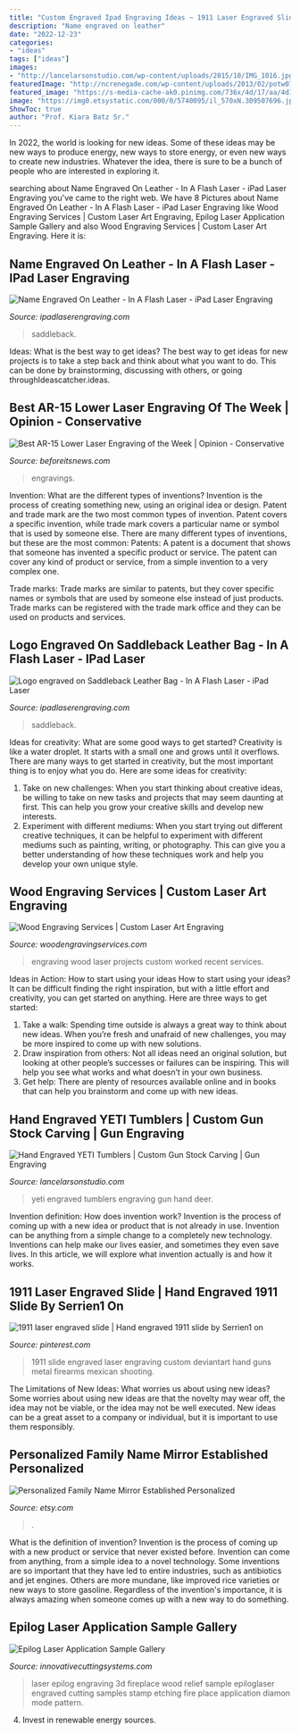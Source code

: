 ```yaml
---
title: "Custom Engraved Ipad Engraving Ideas ~ 1911 Laser Engraved Slide"
description: "Name engraved on leather"
date: "2022-12-23"
categories:
- "ideas"
tags: ["ideas"]
images:
- "http://lancelarsonstudio.com/wp-content/uploads/2015/10/IMG_1016.jpg"
featuredImage: "http://ncrenegade.com/wp-content/uploads/2013/02/potw07.jpg"
featured_image: "https://s-media-cache-ak0.pinimg.com/736x/4d/17/aa/4d17aa1df1eda822bc35ced022049a9e.jpg"
image: "https://img0.etsystatic.com/000/0/5740095/il_570xN.309507696.jpg"
ShowToc: true
author: "Prof. Kiara Batz Sr."
---
```



In 2022, the world is looking for new ideas. Some of these ideas may be new ways to produce energy, new ways to store energy, or even new ways to create new industries. Whatever the idea, there is sure to be a bunch of people who are interested in exploring it.

	

		
searching about Name Engraved On Leather - In A Flash Laser - iPad Laser Engraving you've came to the right web. We have 8 Pictures about Name Engraved On Leather - In A Flash Laser - iPad Laser Engraving like Wood Engraving Services | Custom Laser Art Engraving, Epilog Laser Application Sample Gallery and also Wood Engraving Services | Custom Laser Art Engraving. Here it is:
		
    
## Name Engraved On Leather - In A Flash Laser - IPad Laser Engraving

<img loading=lazy src="https://ipadlaserengraving.com/wp-content/uploads/2012/06/Laser-engraved-name.jpg" onerror="this.onerror=null;this.src='https://tse1.mm.bing.net/th?id=OIP.jaMaQItSnkIGYySHmDoldQHaE8&amp;pid=15.1';" alt="Name Engraved On Leather - In A Flash Laser - iPad Laser Engraving">

_Source: ipadlaserengraving.com_

>saddleback. 

	

Ideas: What is the best way to get ideas?
The best way to get ideas for new projects is to take a step back and think about what you want to do. This can be done by brainstorming, discussing with others, or going throughIdeascatcher.ideas.

    
## Best AR-15 Lower Laser Engraving Of The Week | Opinion - Conservative

<img loading=lazy src="http://ncrenegade.com/wp-content/uploads/2013/02/potw07.jpg" onerror="this.onerror=null;this.src='https://tse2.mm.bing.net/th?id=OIP.XFRBg3jyUJtsWbw-GPeROQHaE9&amp;pid=15.1';" alt="Best AR-15 Lower Laser Engraving of the Week | Opinion - Conservative">

_Source: beforeitsnews.com_

>engravings. 

	

Invention: What are the different types of inventions?
Invention is the process of creating something new, using an original idea or design. Patent and trade mark are the two most common types of invention. Patent covers a specific invention, while trade mark covers a particular name or symbol that is used by someone else. There are many different types of inventions, but these are the most common:
Patents: A patent is a document that shows that someone has invented a specific product or service. The patent can cover any kind of product or service, from a simple invention to a very complex one.

Trade marks: Trade marks are similar to patents, but they cover specific names or symbols that are used by someone else instead of just products. Trade marks can be registered with the trade mark office and they can be used on products and services.

    
## Logo Engraved On Saddleback Leather Bag - In A Flash Laser - IPad Laser

<img loading=lazy src="https://ipadlaserengraving.com/wp-content/uploads/2012/06/Logo-engraved-on-Saddleback-Leather-Bag.jpg" onerror="this.onerror=null;this.src='https://tse1.mm.bing.net/th?id=OIP.TqT1HQwP12vTmiMHvmUBAwHaE8&amp;pid=15.1';" alt="Logo engraved on Saddleback Leather Bag - In A Flash Laser - iPad Laser">

_Source: ipadlaserengraving.com_

>saddleback. 

	

Ideas for creativity: What are some good ways to get started?
Creativity is like a water droplet. It starts with a small one and grows until it overflows. There are many ways to get started in creativity, but the most important thing is to enjoy what you do. Here are some ideas for creativity: 
1. Take on new challenges: When you start thinking about creative ideas, be willing to take on new tasks and projects that may seem daunting at first. This can help you grow your creative skills and develop new interests. 
2. Experiment with different mediums: When you start trying out different creative techniques, it can be helpful to experiment with different mediums such as painting, writing, or photography. This can give you a better understanding of how these techniques work and help you develop your own unique style. 

    
## Wood Engraving Services | Custom Laser Art Engraving

<img loading=lazy src="https://www.woodengravingservices.com/images/home-images/home1.png" onerror="this.onerror=null;this.src='https://tse2.mm.bing.net/th?id=OIP.PjLn2xNUUO-R8jK3lOp00gHaHB&amp;pid=15.1';" alt="Wood Engraving Services | Custom Laser Art Engraving">

_Source: woodengravingservices.com_

>engraving wood laser projects custom worked recent services. 

	

Ideas in Action: How to start using your ideas
How to start using your ideas? It can be difficult finding the right inspiration, but with a little effort and creativity, you can get started on anything. Here are three ways to get started: 
1. Take a walk: Spending time outside is always a great way to think about new ideas. When you’re fresh and unafraid of new challenges, you may be more inspired to come up with new solutions. 
2. Draw inspiration from others: Not all ideas need an original solution, but looking at other people’s successes or failures can be inspiring. This will help you see what works and what doesn’t in your own business. 
3. Get help: There are plenty of resources available online and in books that can help you brainstorm and come up with new ideas.

    
## Hand Engraved YETI Tumblers | Custom Gun Stock Carving | Gun Engraving

<img loading=lazy src="http://lancelarsonstudio.com/wp-content/uploads/2015/10/IMG_1016.jpg" onerror="this.onerror=null;this.src='https://tse4.mm.bing.net/th?id=OIP.cs6lMqL8LO9fz31KIID7ygHaHa&amp;pid=15.1';" alt="Hand Engraved YETI Tumblers | Custom Gun Stock Carving | Gun Engraving">

_Source: lancelarsonstudio.com_

>yeti engraved tumblers engraving gun hand deer. 

	

Invention definition: How does invention work?
Invention is the process of coming up with a new idea or product that is not already in use. Invention can be anything from a simple change to a completely new technology. Inventions can help make our lives easier, and sometimes they even save lives. In this article, we will explore what invention actually is and how it works.

    
## 1911 Laser Engraved Slide | Hand Engraved 1911 Slide By Serrien1 On

<img loading=lazy src="https://s-media-cache-ak0.pinimg.com/736x/4d/17/aa/4d17aa1df1eda822bc35ced022049a9e.jpg" onerror="this.onerror=null;this.src='https://tse1.mm.bing.net/th?id=OIP.Uky1ihlZH8q4ubYs2j7UIQHaDx&amp;pid=15.1';" alt="1911 laser engraved slide | Hand engraved 1911 slide by Serrien1 on">

_Source: pinterest.com_

>1911 slide engraved laser engraving custom deviantart hand guns metal firearms mexican shooting. 

	

The Limitations of New Ideas: What worries us about using new ideas?
Some worries about using new ideas are that the novelty may wear off, the idea may not be viable, or the idea may not be well executed. New ideas can be a great asset to a company or individual, but it is important to use them responsibly.

    
## Personalized Family Name Mirror Established Personalized

<img loading=lazy src="https://img0.etsystatic.com/000/0/5740095/il_570xN.309507696.jpg" onerror="this.onerror=null;this.src='https://tse1.mm.bing.net/th?id=OIP.MV9WlbQ-kr6H_zoHJztM2gHaLJ&amp;pid=15.1';" alt="Personalized Family Name Mirror Established Personalized">

_Source: etsy.com_

>. 

	

What is the definition of invention?
Invention is the process of coming up with a new product or service that never existed before. Invention can come from anything, from a simple idea to a novel technology. Some inventions are so important that they have led to entire industries, such as antibiotics and jet engines. Others are more mundane, like improved rice varieties or new ways to store gasoline. Regardless of the invention's importance, it is always amazing when someone comes up with a new way to do something.

    
## Epilog Laser Application Sample Gallery

<img loading=lazy src="https://www.innovativecuttingsystems.com/img/epilog-laser/samples/fireplace.jpg" onerror="this.onerror=null;this.src='https://tse1.mm.bing.net/th?id=OIP.xlJpWorgvmVNRgH_VhoFywHaEr&amp;pid=15.1';" alt="Epilog Laser Application Sample Gallery">

_Source: innovativecuttingsystems.com_

>laser epilog engraving 3d fireplace wood relief sample epiloglaser engraved cutting samples stamp etching fire place application diamon mode pattern. 

	

4. Invest in renewable energy sources. 

